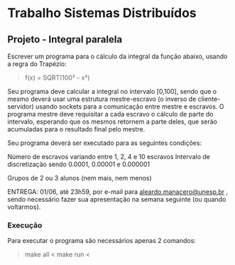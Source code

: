 # Trabalho Sistemas Distribuídos
## Projeto - Integral paralela 
Escrever um programa para o cálculo da integral da função abaixo, usando a regra do Trapézio: 

> f(x) = SQRT(100² - x²)


Seu programa deve calcular a integral no intervalo [0,100], sendo que o mesmo deverá usar uma estrutura mestre-escravo (o inverso de cliente-servidor) usando sockets para a comunicação entre mestre e escravos. O programa mestre deve requisitar a cada escravo o cálculo de parte do intervalo, esperando que os mesmos retornem a parte deles, que serão acumuladas para o resultado final pelo mestre.  

Seu programa deverá ser executado para as seguintes condições:  
 
Número de escravos variando entre 1, 2, 4 e 10 escravos
Intervalo de discretização sendo 0.0001, 0.00001 e 0.000001
 
Grupos de 2 ou 3 alunos (nem mais, nem menos) 
 
ENTREGA: 01/06, até 23h59, por e-mail para aleardo.manacero@unesp.br , sendo necessário fazer sua apresentação na semana seguinte (ou quando voltarmos).

### Execução
Para executar o programa são necessários apenas 2 comandos:
> make all <
> make run <

